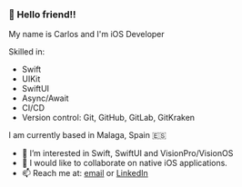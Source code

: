 ### 👋 Hello friend!!

My name is Carlos and I'm iOS Developer

Skilled in:
- Swift
- UIKit
- SwiftUI
- Async/Await  
- CI/CD
- Version control: Git, GitHub, GitLab, GitKraken

I am currently based in Malaga, Spain 🇪🇸
- 👀 I’m interested in Swift, SwiftUI and VisionPro/VisionOS
- 🤝 I would like to collaborate on native iOS applications.
- 📫 Reach me at: [email](carlos.glez.cue@gmail.com) or [LinkedIn](https://www.linkedin.com/in/carlos-gonzález-cuesta-2600511b0/)
